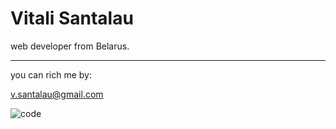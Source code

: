  # Vitali Santalau 
 web developer from Belarus. 
  
 ***
 you can rich me by:
 
<v.santalau@gmail.com>

![code](https://user-images.githubusercontent.com/48533255/131407219-142a933d-33ec-481d-a8cb-2eee5f85f5a4.gif)


